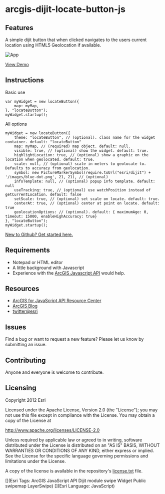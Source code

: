 # arcgis-dijit-locate-button-js

## Features
A simple dijit button that when clicked navigates to the users current location using HTML5 Geolocation if available.

![App](https://raw.github.com/esri/arcgis-dijit-locate-button-js/master/images/demo.png)

[View Demo](http://esri.github.com/arcgis-dijit-locate-button-js/)

## Instructions

Basic use

    var myWidget = new locateButton({
        map: myMap,
    }, "locateButton");
    myWidget.startup();
    
All options
    
    myWidget = new locateButton({
        theme: "locateButton", // (optional). class name for the widget container. default: "locateButton"
        map: myMap, // (required) map object. default: null.
        visible: true, // (optional) show the widget. default: true.
        highlightLocation: true, // (optional) show a graphic on the location when geolocated. default: true.
        scale: null, // (optional) scale in meters to geolocate to. Defaults to accuracy from geolocation.
        symbol: new PictureMarkerSymbol(require.toUrl("esri/dijit") + '/images/blue-dot.png', 21, 21), // (optional)
        infoTemplate: null, // (optional) popup info template. default: null
        useTracking: true, // (optional) use watchPosition instead of getCurrentLocation. default: false
        setScale: true, // (optional) set scale on locate. default: true.
        centerAt: true, // (optional) center at point on locate. default: true
        geolocationOptions: // (optional). default: { maximumAge: 0, timeout: 15000, enableHighAccuracy: true}
    }, "locateButton");
    myWidget.startup();     


 [New to Github? Get started here.](https://github.com/)

## Requirements

* Notepad or HTML editor
* A little background with Javascript
* Experience with the [ArcGIS Javascript API](http://www.esri.com/) would help.

## Resources

* [ArcGIS for JavaScript API Resource Center](http://help.arcgis.com/en/webapi/javascript/arcgis/index.html)
* [ArcGIS Blog](http://blogs.esri.com/esri/arcgis/)
* [twitter@esri](http://twitter.com/esri)

## Issues

Find a bug or want to request a new feature?  Please let us know by submitting an issue.

## Contributing

Anyone and everyone is welcome to contribute.

## Licensing
Copyright 2012 Esri

Licensed under the Apache License, Version 2.0 (the "License");
you may not use this file except in compliance with the License.
You may obtain a copy of the License at

   http://www.apache.org/licenses/LICENSE-2.0

Unless required by applicable law or agreed to in writing, software
distributed under the License is distributed on an "AS IS" BASIS,
WITHOUT WARRANTIES OR CONDITIONS OF ANY KIND, either express or implied.
See the License for the specific language governing permissions and
limitations under the License.

A copy of the license is available in the repository's [license.txt](https://raw.github.com/Esri/arcgis-dijit-locate-button-js/master/license.txt) file.

[](Esri Tags: ArcGIS JavaScript API Dijit module swipe Widget Public swipemap LayerSwipe)
[](Esri Language: JavaScript)
